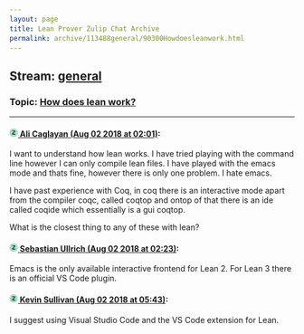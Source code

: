 ```yaml
---
layout: page
title: Lean Prover Zulip Chat Archive 
permalink: archive/113488general/90300Howdoesleanwork.html
---
```


## Stream: [general](index.html)
### Topic: [How does lean work?](90300Howdoesleanwork.html)

---

#### [![Click to go to Zulip](../../assets/img/zulip2.png) Ali Caglayan (Aug 02 2018 at 02:01)](https://leanprover.zulipchat.com/#narrow/stream/113488-general/topic/How%20does%20lean%20work%3F/near/130749203):
I want to understand how lean works. I have tried playing with the command line however I can only compile lean files. I have played with the emacs mode and thats fine, however there is only one problem. I hate emacs. 

I have past experience with Coq, in coq there is an interactive mode apart from the compiler coqc, called coqtop and ontop of that there is an ide called coqide which essentially is a gui coqtop.

What is the closest thing to any of these with lean?

#### [![Click to go to Zulip](../../assets/img/zulip2.png) Sebastian Ullrich (Aug 02 2018 at 02:23)](https://leanprover.zulipchat.com/#narrow/stream/113488-general/topic/How%20does%20lean%20work%3F/near/130749892):
Emacs is the only available interactive frontend for Lean 2. For Lean 3 there is an official VS Code plugin.

#### [![Click to go to Zulip](../../assets/img/zulip2.png) Kevin Sullivan (Aug 02 2018 at 05:43)](https://leanprover.zulipchat.com/#narrow/stream/113488-general/topic/How%20does%20lean%20work%3F/near/130756640):
I suggest using Visual Studio Code and the VS Code extension for Lean.


